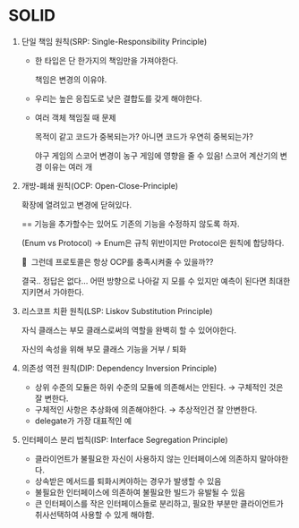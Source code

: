 # SOLID

1. 단일 책임 원칙(SRP: Single-Responsibility Principle)
    - 한 타입은 단 한가지의 책임만을 가져야한다.
        
        책임은 변경의 이유야.
        
    - 우리는 높은 응집도로 낮은 결합도를 갖게 해야한다.
    - 여러 객체 책임질 때 문제
        
        목적이 같고 코드가 중복되는가? 아니면 코드가 우연히 중복되는가?
        
        야구 게임의 스코어 변경이 농구 게임에 영향을 줄 수 있음! 스코어 계산기의 변경 이유는 여러 개
        
2. 개방-폐쇄 원칙(OCP: Open-Close-Principle)
    
    확장에 열려있고 변경에 닫혀있다.
    
    == 기능을 추가할수는 있어도 기존의 기능을 수정하지 않도록 하자.
    
    (Enum vs Protocol) → Enum은 규칙 위반이지만 Protocol은 원칙에 합당하다.
    
    🤔  그런데 프로토콜은 항상 OCP를 충족시켜줄 수 있을까??
    
    결국.. 정답은 없다… 어떤 방향으로 나아갈 지 모를 수 있지만 예측이 된다면 최대한 지키면서 가야한다.
    
3. 리스코프 치환 원칙(LSP: Liskov Substitution Principle)
    
    자식 클래스는 부모 클래스로써의 역할을 완벽히 할 수 있어야한다.
    
    자신의 속성을 위해 부모 클래스 기능을 거부 / 퇴화
    
4. 의존성 역전 원칙(DIP: Dependency Inversion Principle)
    - 상위 수준의 모듈은 하위 수준의 모듈에 의존해서는 안된다. → 구체적인 것은 잘 변한다.
    - 구체적인 사항은 추상화에 의존해야한다. → 추상적인건 잘 안변한다.
    - delegate가 가장 대표적인 예
5. 인터페이스 분리 법칙(ISP: Interface Segregation Principle)
    - 클라이언트가 불필요한 자신이 사용하지 않는 인터페이스에 의존하지 말아야한다.
    - 상속받은 메서드를 퇴화시켜야하는 경우가 발생할 수 있음
    - 불필요한 인터페이스에 의존하여 불필요한 빌드가 유발될 수 있음
    - 큰 인터페이스를 작은 인터페이스들로 분리하고,
    필요한 부분만 클라이언트가 취사선택하여 사용할 수 있게 해야함.